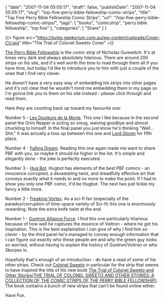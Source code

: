 {
    "date": "2007-11-04 05:05:17",
    "draft": false,
    "publishDate": "2007-11-04 05:05:17",
    "slug": "top-five-perry-bible-fellowship-comic-strips",
    "title": "Top Five Perry Bible Fellowship Comic Strips",
    "url": "\/top-five-perry-bible-fellowship-comic-strips\/",
    "tags": [
        "books",
        "comicstrip",
        "perry bible fellowship",
        "top five"
    ],
    "categories": [
        "Share"
    ]
}

{{< figure src="https://turbo.geekorium.com.au/wp-content/uploads/Cover-CU.jpg" title="The Trial of Colonel Sweeto Cover" >}}

[The Perry Bible Fellowship](http://www.pbfcomics.com/) is the comic
strip of Nicholas Gurewitch. It's at times very dark and always
absolutely hilarious. There are around 200 strips on his site, and it's
well worth the time to read through them all if you have time, but today
I'd like to introduce you to him with just a couple of the ones that I
find very clever.

He doesn't have a very easy way of embedding his strips into other pages
and it's not clear that he wouldn't mind me embedding them in my page so
I'm gonna link you to them on his site instead - please click through
and read them.

Here they are counting back up toward my favourite one:

Number 5 - [Les Douleurs de la
Morte](http://pbfcomics.com/comics/les-douleurs-de-la-morte/). This one
I like because in the second panel the Grim Reaper is acting so smug,
waiving goodbye and almost chuckling to himself. In the final panel you
just know he's thinking "Well... Shit." It was actually a toss up
between this one and [Lord
Gloom](http://pbfcomics.com/comics/lord-gloom/) for fifth place.

Number 4 - [Falling Dream](http://pbfcomics.com/comics/falling-dream/).
Reading this one again made me want to share PBF with you, so maybe it
should be higher in the list. It's simple and elegantly done - the joke
is perfectly executed.

Number 3 - [Hug Bot](http://pbfcomics.com/comics/hug-bot/). Hugbot has
elements of the best PBF comics - an innocence corrupted, a devastating
twist, and dreadfully effective art that conveys exactly what it needs
to and no more to make the point. If I had to show you only one PBF
comic, it'd be Hugbot. The next two just tickle my fancy a little more.

Number 2 - [Freaking
Vortex](http://pbfcomics.com/comics/freaking_vortex/). As a sci-fi fan
(especially of the paradox/corruption of time-space variety of Sci-fi)
this one is enormously rewarding. Note the extra knife twist at the end.

Number 1 - [Guntron Alliance
Force](http://pbfcomics.com/comics/guntron/). I find this one
particularly hilarious because of how well he captures the essence of
Voltron - where he got his inspiration. This is the best explaination I
can give of why I find him so clever - by the third panel he's managed
to convey enough information that I can figure out exactly who these
people are and why the green guy looks so worried, without having to
explain the history of Guntron/Voltron or who Skorpex is.

Hopefully that's enough of an introduction - do have a read of some of
his other strips. Check out [Colonel
Sweeto](http://pbfcomics.com/comics/colonel-sweeto/) in particular for
the strip that seems to have inspired the title of his new book [The
Trial of Colonel Sweeto and Other Stories(THE TRIAL OF COLONEL SWEETO
AND OTHER STORIES: A COLLECTION OF THE COMIC STRIPS OF THE PERRY BIBLE
FELLOWSHIP)](http://perrible.bigcartel.com/product/1st-pbf-collection-the-trial-of-colonel-sweeto-and-other-stories).
The book contains a bunch of new strips that can't be found online
either.

Have Fun.
